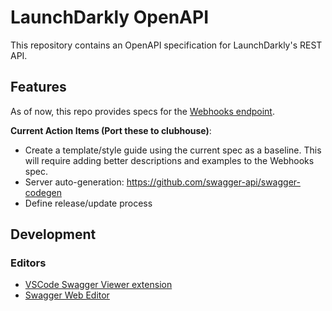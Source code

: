 # LaunchDarkly OpenAPI
This repository contains an OpenAPI specification for LaunchDarkly's REST API.

## Features
As of now, this repo provides specs for the [Webhooks endpoint](https://apidocs.launchdarkly.com/docs/webhooks-overview).

**Current Action Items (Port these to clubhouse)**: 
- Create a template/style guide using the current spec as a baseline. This will require adding better descriptions and examples to the Webhooks spec.
- Server auto-generation: https://github.com/swagger-api/swagger-codegen
- Define release/update process

## Development

### Editors
- [VSCode Swagger Viewer extension](https://marketplace.visualstudio.com/items?itemName=Arjun.swagger-viewer) 
- [Swagger Web Editor](http://editor.swagger.io/)